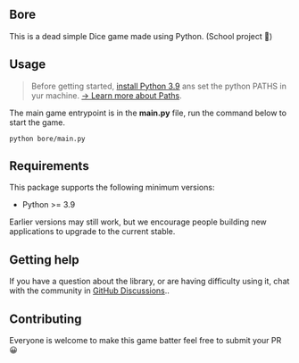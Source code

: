 ## Bore
This is a dead simple Dice game made using Python. (School project 📖)

## Usage

> Before getting started, [install Python 3.9](https://www.python.org/downloads/release/python-390/)
> ans set the python PATHS in yur machine.
> [→ Learn more about Paths](https://www.javatpoint.com/how-to-set-python-path).

The main game entrypoint is in the **main.py** file, run the command below to start the game.

```shell
python bore/main.py
```

## Requirements

This package supports the following minimum versions:

* Python >= 3.9

Earlier versions may still work, but we encourage people building new applications
to upgrade to the current stable.

## Getting help

If you have a question about the library, or are having difficulty using it,
chat with the community in [GitHub Discussions](https://github.com/younessidbakkasse/bore/discussions)..


## Contributing

Everyone is welcome to make this game batter feel free to submit your PR 😀
